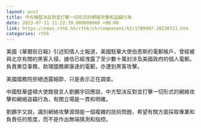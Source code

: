 ```yaml
---
layout: post
title: 中方稱堅決反對並打擊一切形式的網絡攻擊和盜竊行為
date: 2023-07-21 11:22:39.000000000 +08:00
link: https://news.rthk.hk/rthk/ch/component/k2/1709907-20230721.htm
categories: rthk
---
```


美國《華爾街日報》引述知情人士報道，美國駐華大使伯恩斯的電郵帳戶，曾經被與北京有關的黑客入侵，據信已經洩露了至少數十萬封涉及美國政府的個人電郵。負責東亞事務、助理國務卿康達的電郵，亦遭到黑客攻擊。

美國國務院拒絕透露細節，只是表示正在調查。

中國駐華盛頓大使館發言人劉鵬宇回應說，中方堅決反對並打擊一切形式的網絡攻擊和網絡盜竊行為，有關立場是一貫和明確。

劉鵬宇又說，識別網絡攻擊源頭是一個複雜的技術問題，希望有關方面採取專業和負責任的態度，而不是作出無端猜測和指控。
